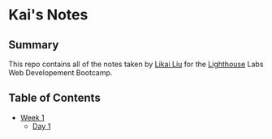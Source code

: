 # Kai's Notes

## Summary
This repo contains all of the notes taken by [Likai Liu](https://github.com/Likai-L) for the [Lighthouse](https://www.lighthouselabs.ca/) Labs Web Developement Bootcamp.

## Table of Contents
* [Week 1](/Week_1)
  * [Day 1](/Week_1/Day_1/)

